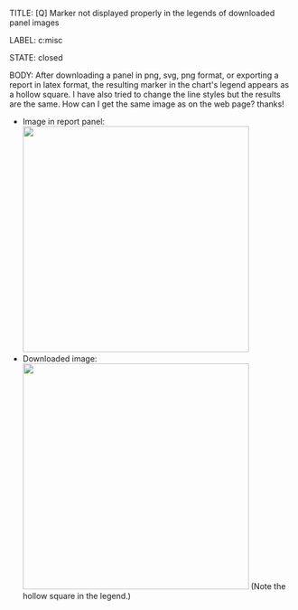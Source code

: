 TITLE:
[Q] Marker not displayed properly in the legends of downloaded panel images

LABEL:
c:misc

STATE:
closed

BODY:
After downloading a panel in png, svg, png format, or exporting a report in latex format, the resulting marker in the chart's legend appears as a hollow square. I have also tried to change the line styles but the results are the same. How can I get the same image as on the web page? thanks!

- Image in report panel: <img src="https://user-images.githubusercontent.com/50014508/226495578-f8533f9b-e104-4ac1-a5ae-a81c55dd2630.png" width="400">
- Downloaded image: <img src="https://user-images.githubusercontent.com/50014508/226495558-70396a51-583c-4af4-ba03-fca55a0ba9ed.png" width="400"> (Note the hollow square in the legend.)




